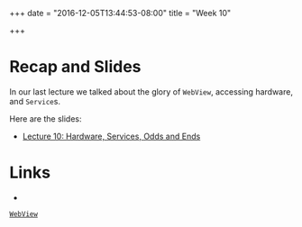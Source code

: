 +++
date = "2016-12-05T13:44:53-08:00"
title = "Week 10"

+++

# Recap and Slides

In our last lecture we talked about the glory of `WebView`, accessing hardware,
and `Service`s.

Here are the slides:

* [Lecture 10: Hardware, Services, Odds and
    Ends](https://docs.google.com/presentation/d/1cN8LrEVbjXWIMRDMPDkeaMo3tMS1IgWrcxknmKD-C8I/edit?usp=sharing)

# Links

*
[`WebView`](https://developer.android.com/reference/android/webkit/WebView.html)
